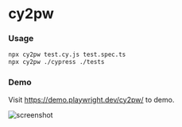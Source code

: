 # cy2pw

### Usage

```bash
npx cy2pw test.cy.js test.spec.ts
npx cy2pw ./cypress ./tests
```

### Demo

Visit https://demo.playwright.dev/cy2pw/ to demo.

![screenshot](https://user-images.githubusercontent.com/624760/208391034-20e215c7-6c12-4b4f-b2d3-1773a0fbb028.png)
